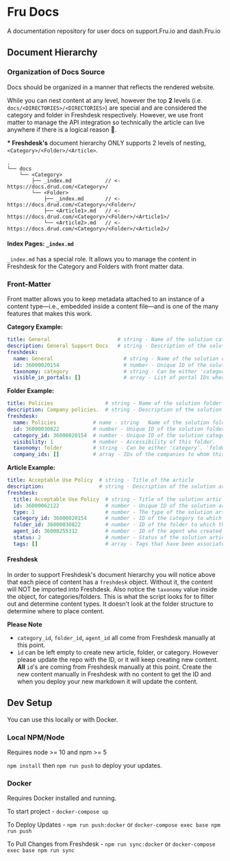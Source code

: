 # Fru Docs

A documentation repository for user docs on support.Fru.io and dash.Fru.io

## Document Hierarchy
### Organization of Docs Source
Docs should be organized in a manner that reflects the rendered website.

While you can nest content at any level, however the top **2** levels (i.e. `docs/<DIRECTORIES>/<DIRECTORIES>`) are special and are considered the category and folder in Freshdesk respectively. However, we use front matter to manage the API integration so technically the article can live anywhere if there is a logical reason 🧐.

 **\* Freshdesk's** document hierarchy ONLY supports 2 levels of nesting, `<Category>/<Folder>/<Article>`.

  ``` shell
  .
  └── docs
      └── <Category>
          ├── _index.md           // <- https://docs.drud.com/<Category>/
          └── <Folder>
              ├── _index.md       // <- https://docs.drud.com/<Category>/<Folder>/
              ├── <Article1>.md   // <- https://docs.drud.com/<Category>/<Folder>/<Article1>/
              └── <Article2>.md   // <- https://docs.drud.com/<Category>/<Folder>/<Article2>/
  ```

#### Index Pages: `_index.md`
`_index.md` has a special role. It allows you to manage the content in Freshdesk for the Category and Folders with front matter data.

### Front-Matter
Front matter allows you to keep metadata attached to an instance of a content type—i.e., embedded inside a content file—and is one of the many features that makes this work.

**Category Example:**
  ``` yaml
  title: General                      # string - Name of the solution category
  description: General Support Docs   # string - Description of the solution category
  freshdesk:
    name: General                       # string - Name of the solution category
    id: 36000020154                     # number - Unique ID of the solution category
    taxonomy: category                  # string - Can be either 'category', 'folder' or empty for articles
    visible_in_portals: []              # array - List of portal IDs where this category is visible
  ```

**Folder Example:**
  ``` yaml
  title: Policies                 # string - Name of the solution folder
  description: Company policies.  # string - Description of the solution folder
  freshdesk:
    name: Policies            # name - string	Name of the solution folder
    id: 36000030822           # number - Unique ID of the solution folder id
    category_id: 36000020154  # number - Unique ID of the solution category id
    visibility: 1             # number - Accessibility of this folder.
    taxonomy: folder          # string - Can be either 'category', 'folder' or empty for articles
    company_ids: []           # array - IDs of the companies to whom this solution folder is visible
  ```

**Article Example:**
  ``` yaml
  title: Acceptable Use Policy  # string - Title of the article
  description:                  # string - Description of the solution article
  freshdesk:
    title: Acceptable Use Policy  # string - Title of the solution article
    id: 36000062122               # number - Unique ID of the solution article
    type: 1                       # number - The type of the solution article
    category_id: 36000020154      # number - ID of the category to which the solution article belongs
    folder_id: 36000030822        # number - ID of the folder to which the solution article belongs
    agent_id: 36008255312         # number - ID of the agent who created the solution article
    status: 2                     # number - Status of the solution article: 1 is draft, 2 is published
    tags: []                      # array - Tags that have been associated with the solution article
  ```


#### Freshdesk
In order to support Freshdesk's document hierarchy you will notice above that each piece of content has a `freshdesk` object. Without it, the content will NOT be imported into Freshdesk. Also notice the `taxonomy` value inside the object, for categories/folders. This is what the script looks for to filter out and determine content types. It doesn't look at the folder structure to determine where to place content.

  **Please Note**
  - `category_id`, `folder_id`, `agent_id` all come from Freshdesk manually at this point.
  - `id` can be left empty to create new article, folder, or category. However please update the repo with the ID, or it will keep creating new content. **All** `id`'s are coming from Freshdesk manually at this point. Create the new content manually in Freshdesk with no content to get the ID and when you deploy your new markdown it will update the content.

## Dev Setup
You can use this locally or with Docker.

### Local NPM/Node
Requires node >= 10 and npm >= 5

`npm install` then `npm run push` to deploy your updates.

### Docker
Requires Docker installed and running.

To start project - `docker-compose up`

To Deploy Updates - `npm run push:docker` or `docker-compose exec base npm run push`

To Pull Changes from Freshdesk - `npm run sync:docker` or `docker-compose exec base npm run sync`

